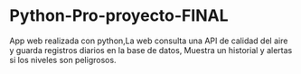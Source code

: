 # Python-Pro-proyecto-FINAL
App web realizada con python,La web consulta una API de calidad del aire y guarda registros diarios en la base de datos, Muestra un historial y alertas si los niveles son peligrosos.
